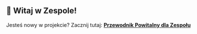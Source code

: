 ## 👋 Witaj w Zespole!
Jesteś nowy w projekcie? Zacznij tutaj: **[Przewodnik Powitalny dla Zespołu](docs/WELCOME.md)**
